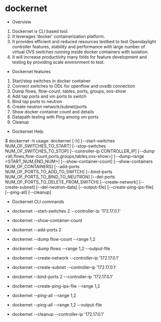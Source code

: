 # dockernet

- Overview

1) Dockernet is CLI based tool. 
2) It leverages ‘docker’ containerization platform.
3) It provides efficient and reduced resources testbed to test Opendaylight controller features, stability and performance with large number of virtual OVS switches running inside docker containers with isolation.
4) It will increase productivity many folds for feature development and testing by providing scale environment to test.

- Dockernet features

1) Start/stop switches in docker container
2) Connect switches to ODL for openflow and ovsdb connection
3) Dump flows, flow-count, tables, ports, groups, ovs-show
4) Add tap ports and vm ports to switch
5) Bind tap ports to neutron
6) Create neutron network/subnet/ports
7) Show docker container count and details
8) Datapath testing with Ping among vm ports
9) Cleanup

- Dockernet Help

$ dockernet -h
usage: dockernet [-h]
            [--start-switches NUM_OF_SWITCHES_TO_START]
            [--stop-switches NUM_OF_SWITCHES_TO_STOP]
            [--controller-ip CONTROLLER_IP]
            [--dump <all,flows,flow-count,ports,groups,tables,ovs-show>]
            [--dump-range <START_NUM,END_NUM>]
            [--show-container-count] [--show-containers NUM_OF_CONTAINERS]
            [--add-ports NUM_OF_PORTS_TO_ADD_TO_SWITCH]
            [--bind-ports NUM_OF_PORTS_TO_BIND_TO_NEUTRON]
            [--del-ports NUM_OF_PORTS_TO_DELETE_FROM_SWITCH]
            [--create-network] [--create-subnet] [--del-neutron-data]
            [--output-file]
            [--create-ping-ips-file] [--ping-all]
            [--cleanup]


- Dockernet CLI commands

- dockernet --start-switches 2 --controller-ip '172.17.0.1'
- dockernet --show-container-count
- dockernet --add-ports 2
- dockernet --dump flow-count --range 1,2
- dockernet --dump flows --range 1,2 --output-file
- dockernet --create-network --controller-ip '172.17.0.1'
- dockernet --create-subnet --controller-ip '172.17.0.1'
- dockernet --bind-ports 2 --controller-ip '172.17.0.1'
- dockernet --create-ping-ips-file --range 1,2
- dockernet --ping-all --range 1,2
- dockernet --ping-all --range 1,2 --output-file
- dockernet --cleanup --controller-ip '172.17.0.1'
